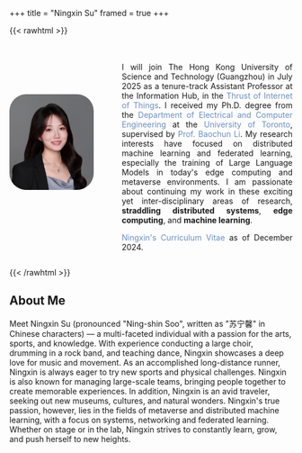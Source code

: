+++
title = "Ningxin Su"
framed = true
+++

{{< rawhtml >}}
<style>
.profile-container {
    display: flex;
    align-items: center;
    gap: 30px;
    max-width: 800px;
    margin: 0 auto;
}
.profile-image {
    flex: 0 0 150px;
    text-align: center;
}
.profile-image img {
    width: 100%;
    border-radius: 30px;
    display: inline-block;
}
.profile-info {
    flex: 1;
    padding-top: 20px;
}
.fa, .fas, .fab {
    padding-right: 5px;
    color: #555;
    font-size: 16px;
    width: 20px;
    text-align: center;
}
.no-underline {
    text-decoration: none; /* Remove underline from links */
}

p a {
    color: #6C8EBF; /* Change hyperlink color to #6C8EBF only for links in paragraphs */
}

p a:hover {
    color: #5A7DAF; /* Optional: Change color on hover for better visibility */
}
.icon-container {
    display: flex;
    justify-content: space-between;
    width: 100%;
    margin-top: 10px;
}
.icon-container a {
    flex: 1;
    text-align: center;
}
</style>

<!-- Update Font Awesome to version 6 -->
<link rel="stylesheet" href="https://cdnjs.cloudflare.com/ajax/libs/font-awesome/6.5.1/css/all.min.css">

<div class="profile-container" style="display: flex;">
    <div class="profile-image">
        <img src="/assets/ningxinsu3.jpg" alt="Profile Photo">
        <br />
        <div class="icon-container">
            <a href="mailto:ningxin.su@mail.utoronto.ca">
                <i class="fas fa-envelope"></i>
            </a>
            <a href="https://scholar.google.ca/citations?user=XkeT3_8AAAAJ&hl=en">
                <i class="fas fa-graduation-cap"></i>
            </a>
            <a href="https://www.linkedin.com/in/ningxin-su-b11460264/">
                <i class="fab fa-linkedin"></i>
            </a>
            <a href="https://github.com/NingxinSu">
                <i class="fab fa-github"></i>
            </a>
        </div>
    </div>
    <div class="profile-info" style="flex-grow: 1; text-align: justify; margin-left: 20px;">
        <p>
        I will join The Hong Kong University of Science and Technology (Guangzhou) in July 2025 as a tenure-track Assistant Professor at the Information Hub, in the <a href="https://www.hkust-gz.edu.cn/academics/hubs-and-thrust-areas/information-hub/internet-of-things/" class="no-underline">Thrust of Internet of Things</a>. I received my Ph.D. degree from the <a href="https://www.ece.toronto.edu" class="no-underline">Department of Electrical and Computer Engineering</a> at the <a href="https://www.utoronto.ca" class="no-underline">University of Toronto</a>, supervised by <a href="https://www.ece.toronto.ca/people/li-b/" class="no-underline">Prof. Baochun Li</a>. My research interests have focused on distributed machine learning and federated learning, especially the training of Large Language Models in today's edge computing and metaverse environments. I am passionate about continuing my work in these exciting yet inter-disciplinary areas of research, <strong>straddling distributed systems</strong>, <strong>edge computing</strong>, and <strong>machine learning</strong>.
        </p>
        <p>
        <a href="/assets/ningxin_cv.pdf"style="text-decoration: none;">Ningxin's Curriculum Vitae </a>as of December 2024. 
        </p>
    </div>
</div>

{{< /rawhtml >}}

## About Me
Meet Ningxin Su (pronounced "Ning-shin Soo", written as "苏宁馨" in Chinese characters) &mdash; a multi-faceted individual with a passion for the arts, sports, and knowledge. With experience conducting a large choir, drumming in a rock band, and teaching dance, Ningxin showcases a deep love for music and movement. As an accomplished long-distance runner, Ningxin is always eager to try new sports and physical challenges. Ningxin is also known for managing large-scale teams, bringing people together to create memorable experiences. In addition, Ningxin is an avid traveler, seeking out new museums, cultures, and natural wonders. Ningxin's true passion, however, lies in the fields of metaverse and distributed machine learning, with a focus on systems, networking and federated learning. Whether on stage or in the lab, Ningxin strives to constantly learn, grow, and push herself to new heights.
